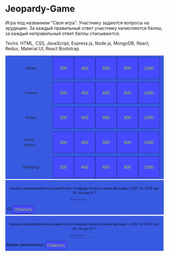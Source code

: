 # Jeopardy-Game

Игра под названием "Своя игра". Участнику задаются вопросы на эрудицию. За каждый правильный ответ участнику начисляются баллы, за каждый неправильный ответ баллы списываются.

Techs: HTML, CSS, JavaScript, Express.js, Node.js, MongoDB, React, Redux, Material UI, React Bootstrap.

<p align="center">
  <img src="frontend/public/Table.png" width="600" title="Таблица тем и категорий"> <br />
  <img src="frontend/public/Card.png" width="600" alt="Карточка с вопросом по категории"> <br />
  <img src="frontend/public/Table_time_out.png" width="600" title="Карточка с вопросом по категории"> <br />
</p>

